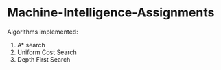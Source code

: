 # Machine-Intelligence-Assignments

Algorithms implemented: 
1) A* search 
2) Uniform Cost Search 
3) Depth First Search